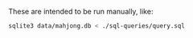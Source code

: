 These are intended to be run manually, like:

```bash
sqlite3 data/mahjong.db < ./sql-queries/query.sql
```
